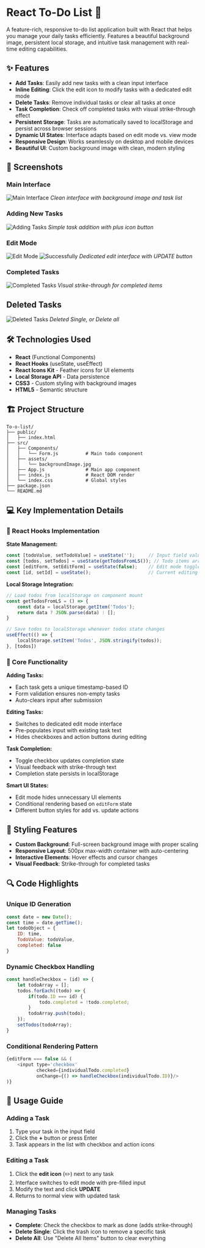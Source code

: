 # React To-Do List 📝

A feature-rich, responsive to-do list application built with React that helps you manage your daily tasks efficiently. Features a beautiful background image, persistent local storage, and intuitive task management with real-time editing capabilities.

## ✨ Features

- **Add Tasks**: Easily add new tasks with a clean input interface
- **Inline Editing**: Click the edit icon to modify tasks with a dedicated edit mode
- **Delete Tasks**: Remove individual tasks or clear all tasks at once
- **Task Completion**: Check off completed tasks with visual strike-through effect
- **Persistent Storage**: Tasks are automatically saved to localStorage and persist across browser sessions
- **Dynamic UI States**: Interface adapts based on edit mode vs. view mode
- **Responsive Design**: Works seamlessly on desktop and mobile devices
- **Beautiful UI**: Custom background image with clean, modern styling

## 📸 Screenshots

### Main Interface
![Main Interface](./src/assets/Initial_template.png)
*Clean interface with background image and task list*

### Adding New Tasks
![Adding Tasks](./src/assets/Added_To_Do.png)
*Simple task addition with plus icon button*

### Edit Mode
![Edit Mode](./src/assets/Edit_Mode.png)
![Successfully](./src/assets/Successfully_Edited.png)
*Dedicated edit interface with UPDATE button*

### Completed Tasks
![Completed Tasks](./src/assets/Completeing_To_Do.png)
*Visual strike-through for completed items*

## Deleted Tasks
![Deleted Tasks](./src/assets/Deleting_To_Do.png)
*Deleted Single, or Delete all*

## 🛠️ Technologies Used

- **React** (Functional Components)
- **React Hooks** (useState, useEffect)
- **React Icons Kit** - Feather icons for UI elements
- **Local Storage API** - Data persistence
- **CSS3** - Custom styling with background images
- **HTML5** - Semantic structure

## 🏗️ Project Structure

```
To-o-list/
├── public/
│   ├── index.html
├── src/
│   ├── Components/
│   │   └── Form.js          # Main todo component
│   ├── assets/
│   │   └── backgroundImage.jpg
│   ├── App.js               # Main app component
│   ├── index.js             # React DOM render
│   └── index.css            # Global styles
├── package.json
└── README.md
```

## 💻 Key Implementation Details

### 🎣 React Hooks Implementation

**State Management:**
```javascript
const [todoValue, setTodoValue] = useState('');     // Input field value
const [todos, setTodos] = useState(getTodosFromLS()); // Todo items array
const [editForm, setEditForm] = useState(false);    // Edit mode toggle
const [id, setId] = useState();                     // Current editing ID
```

**Local Storage Integration:**
```javascript
// Load todos from localStorage on component mount
const getTodosFromLS = () => {
    const data = localStorage.getItem('Todos');
    return data ? JSON.parse(data) : [];
}

// Save todos to localStorage whenever todos state changes
useEffect(() => {
    localStorage.setItem('Todos', JSON.stringify(todos));
}, [todos])
```

### 🔧 Core Functionality

**Adding Tasks:**
- Each task gets a unique timestamp-based ID
- Form validation ensures non-empty tasks
- Auto-clears input after submission

**Editing Tasks:**
- Switches to dedicated edit mode interface
- Pre-populates input with existing task text
- Hides checkboxes and action buttons during editing

**Task Completion:**
- Toggle checkbox updates completion state
- Visual feedback with strike-through text
- Completion state persists in localStorage

**Smart UI States:**
- Edit mode hides unnecessary UI elements
- Conditional rendering based on `editForm` state
- Different button styles for add vs. update actions

## 🎨 Styling Features

- **Custom Background**: Full-screen background image with proper scaling
- **Responsive Layout**: 500px max-width container with auto-centering
- **Interactive Elements**: Hover effects and cursor changes
- **Visual Feedback**: Strike-through for completed tasks

## 🔍 Code Highlights

### Unique ID Generation
```javascript
const date = new Date();
const time = date.getTime();
let todoObject = {
    ID: time,
    TodoValue: todoValue,
    completed: false
}
```

### Dynamic Checkbox Handling
```javascript
const handleCheckbox = (id) => {
    let todoArray = [];
    todos.forEach((todo) => {
        if(todo.ID === id) {
            todo.completed = !todo.completed;
        }
        todoArray.push(todo);
    });
    setTodos(todoArray);
}
```

### Conditional Rendering Pattern
```javascript
{editForm === false && (
    <input type='checkbox' 
           checked={individualTodo.completed}
           onChange={() => handleCheckbox(individualTodo.ID)}/>
)}
```

## 🚀 Usage Guide

### Adding a Task
1. Type your task in the input field
2. Click the **+** button or press Enter
3. Task appears in the list with checkbox and action icons

### Editing a Task
1. Click the **edit icon** (✏️) next to any task
2. Interface switches to edit mode with pre-filled input
3. Modify the text and click **UPDATE**
4. Returns to normal view with updated task

### Managing Tasks
- **Complete**: Check the checkbox to mark as done (adds strike-through)
- **Delete Single**: Click the trash icon to remove a specific task
- **Delete All**: Use "Delete All Items" button to clear everything
